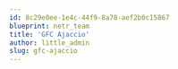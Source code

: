 ```yaml
---
id: 8c29e0ee-1e4c-44f9-8a78-aef2b0c15867
blueprint: netr_team
title: 'GFC Ajaccio'
author: little_admin
slug: gfc-ajaccio
---
```

